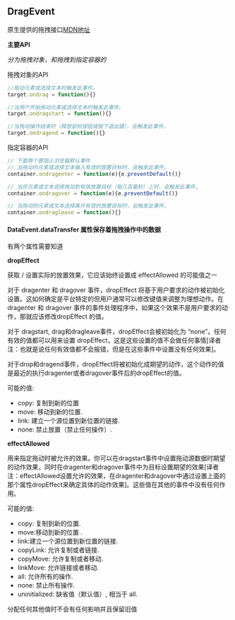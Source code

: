 
## DragEvent


原生提供的拖拽接口[MDN地址](https://developer.mozilla.org/zh-CN/docs/Web/API/DragEvent)

**主要API**

*分为拖拽对象，和拖拽到指定容器的*

拖拽对象的API

```js
//拖动元素或选择文本时触发此事件。
target.ondrag = function(){}

//当用户开始拖动元素或选择文本时触发此事件。
target.ondragstart = function(){}

//当拖动操作结束时（释放鼠标按钮或按下退出键），会触发此事件。
target.ondragend = function(){}
```

指定容器的API
```js
// 下面两个要阻止浏览器默认事件
// 当拖动的元素或选择文本输入有效的放置目标时，会触发此事件。
container.ondragenter = function(e){e.preventDefault()}

// 当将元素或文本选择拖动到有效放置目标（每几百毫秒）上时，会触发此事件。
container.ondragover = function(e){e.preventDefault()}

// 当拖动的元素或文本选择离开有效的放置目标时，会触发此事件。
container.ondragleave = function(){}
```

#### DataEvent.dataTransfer 属性保存着拖拽操作中的数据

有两个属性需要知道

**dropEffect**

获取 / 设置实际的放置效果，它应该始终设置成 effectAllowed  的可能值之一 

对于 dragenter 和 dragover 事件，dropEffect 将基于用户要求的动作被初始化设置。这如何确定是平台特定的但用户通常可以修改键值来调整为理想动作。在 dragenter 和 dragover 事件的事件处理程序中，如果这个效果不是用户要求的动作，那就应该修改dropEffect 的值。

对于 dragstart, drag和dragleave事件，dropEffect会被初始化为 “none”。任何有效的值都可以用来设置 dropEffect，这是这些设置的值不会做任何事情[译者注：也就是说任何有效值都不会报错，但是在这些事件中设置没有任何效果]。

对于drop和dragend事件，dropEffect将被初始化成期望的动作，这个动作的值是最近的执行dragenter或者dragover事件后的dropEffect的值。

可能的值:

* copy: 复制到新的位置
* move: 移动到新的位置.
* link: 建立一个源位置到新位置的链接.
* none: 禁止放置（禁止任何操作）.

**effectAllowed**

用来指定拖动时被允许的效果。你可以在dragstart事件中设置拖动源数据时期望的动作效果，同时在dragenter和dragover事件中为目标设置期望的效果[译者注：effectAllowed设置允许的效果，在dragenter和dragover中通过设置上面的那个属性dropEffect来确定具体的动作效果]。这些值在其他的事件中没有任何作用。

可能的值:

* copy: 复制到新的位置.
* move:移动到新的位置 .
* link:建立一个源位置到新位置的链接.
* copyLink: 允许复制或者链接.
* copyMove: 允许复制或者移动.
* linkMove: 允许链接或者移动.
* all: 允许所有的操作.
* none: 禁止所有操作.
* uninitialized: 缺省值（默认值）, 相当于 all.

分配任何其他值时不会有任何影响并且保留旧值